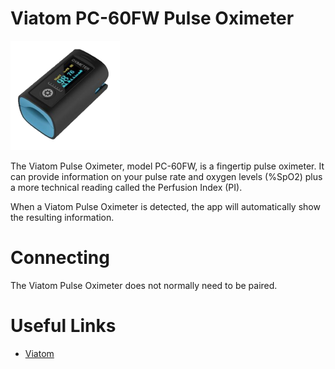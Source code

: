 ﻿# Viatom PC-60FW Pulse Oximeter

![Oximeter](../DevicePictures/Viatom_Oximeter_PC60FW-175.png)

The Viatom Pulse Oximeter, model PC-60FW, is a fingertip pulse oximeter. It can provide information on your pulse rate and oxygen levels (%SpO2) plus a more technical reading called the Perfusion Index (PI).

When a Viatom Pulse Oximeter is detected, the app will automatically show the resulting information.


# Connecting

The Viatom Pulse Oximeter does not normally need to be paired.

# Useful Links

* [Viatom](https://www.viatomtech.com/pc-60fw)

